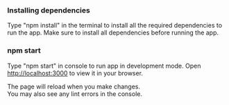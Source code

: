 ### Installing dependencies

Type "npm install" in the terminal to install all the required dependencies to run the app.
Make sure to install all dependencies before running the app.

### npm start

Type "npm start" in console to run app in development mode.
Open [http://localhost:3000](http://localhost:3000) to view it in your browser.

The page will reload when you make changes.\
You may also see any lint errors in the console.
